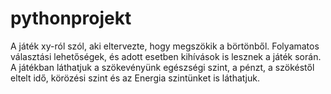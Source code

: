 # pythonprojekt
A játék xy-ról szól, aki eltervezte, hogy megszökik a börtönből. Folyamatos választási lehetőségek, és adott esetben kihívások is lesznek a játék során. 
A játékban láthatjuk a szökevényünk egészségi szint, a pénzt, a szökéstől eltelt idő, körözési szint és az Energia szintünket is láthatjuk.
